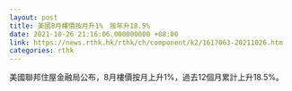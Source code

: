 ```yaml
---
layout: post
title: 美國8月樓價按月升1%　按年升18.5%
date: 2021-10-26 21:16:06.000000000 +08:00
link: https://news.rthk.hk/rthk/ch/component/k2/1617063-20211026.htm
categories: rthk
---
```


美國聯邦住屋金融局公布，8月樓價按月上升1%，過去12個月累計上升18.5%。
